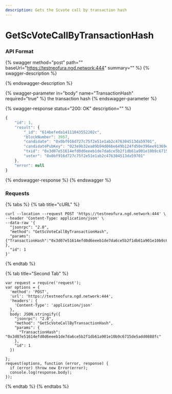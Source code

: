 ```yaml
---
description: Gets the Scvote call by transaction hash
---
```


# GetScVoteCallByTransactionHash

### API Format

{% swagger method="post" path="" baseUrl="https://testneofura.ngd.network:444" summary="" %}
{% swagger-description %}

{% endswagger-description %}

{% swagger-parameter in="body" name="TransactionHash" required="true" %}
the transaction hash 
{% endswagger-parameter %}

{% swagger-response status="200: OK" description="" %}
```javascript
{
    "id": 1,
    "result": {
        "_id": "614befeda14111843552202c",
        "blockNumber": 3957,
        "candidate": "0x0bf916d727c75f2e51e1ab2c476304513da59701",
        "candidatePubKey": "023e9b32ea89b94d066e649b124fd50e396ee91369e8e2a6ae1b11c170d022256d",
        "txid": "0x3d07e51614efd0d6eeeb1de7da6ce5b2f1db61a901e10b9c6715de5add0888fc",
        "voter": "0x0bf916d727c75f2e51e1ab2c476304513da59701"
    },
    "error": null
}
```
{% endswagger-response %}
{% endswagger %}

### Requests

{% tabs %}
{% tab title="cURL" %}
```
curl --location --request POST 'https://testneofura.ngd.network:444' \
--header 'Content-Type: application/json' \
--data-raw '{  
  "jsonrpc": "2.0",
  "method": "GetScVoteCallByTransactionHash",
  "params": {"TransactionHash":"0x3d07e51614efd0d6eeeb1de7da6ce5b2f1db61a901e10b9c6715de5add0888fc" },
  "id": 1
}'
```
{% endtab %}

{% tab title="Second Tab" %}
```
var request = require('request');
var options = {
  'method': 'POST',
  'url': 'https://testneofura.ngd.network:444',
  'headers': {
    'Content-Type': 'application/json'
  },
  body: JSON.stringify({
    "jsonrpc": "2.0",
    "method": "GetScVoteCallByTransactionHash",
    "params": {
      "TransactionHash": "0x3d07e51614efd0d6eeeb1de7da6ce5b2f1db61a901e10b9c6715de5add0888fc"
    },
    "id": 1
  })

};
request(options, function (error, response) {
  if (error) throw new Error(error);
  console.log(response.body);
});
```
{% endtab %}
{% endtabs %}
